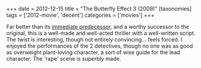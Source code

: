 +++
date = 2012-12-15
title = "The Butterfly Effect 3 (2009)"
[taxonomies]
tags = ['2012-movie', 'decent']
categories = ['movies']
+++

Far better than its [immediate predecessor], and a worthy successor to
the original, this is a well-made and well-acted thriller with a
well-written script. The twist is interesting, though not entirely
convincing... feels forced. I enjoyed the performances of the 2
detectives, though no one was as good as overweight plant-loving
character, a sort of wise guide for the lead character. The 'rape'
scene is superbly made.

  [immediate predecessor]: @/the-butterfly-effect-2-2006.md

